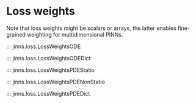 # Loss weights

Note that loss weights might be scalars or arrays, the latter enables fine-grained weighting for multidimensional PINNs.

::: jinns.loss.LossWeightsODE

::: jinns.loss.LossWeightsODEDict

::: jinns.loss.LossWeightsPDEStatio

::: jinns.loss.LossWeightsPDENonStatio

::: jinns.loss.LossWeightsPDEDict
